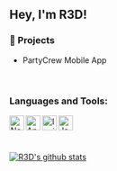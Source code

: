 ## Hey, I'm R3D!

### 📓 Projects
- PartyCrew Mobile App
<br/>

### Languages and Tools:

<a href="https://nodejs.org/en/" target="_blank"> <img align="left" alt="NodeJS" width="26px" src="https://cdn.jsdelivr.net/gh/devicons/devicon/icons/nodejs/nodejs-original.svg"/> </a>
<a href="https://angularjs.org/" target="_blank"> <img align="left" alt="AngularJS" width="26px" src="https://cdn.jsdelivr.net/gh/devicons/devicon/icons/angularjs/angularjs-original.svg"/> </a>
<a href="https://ionicframework.com/" target="_blank"> <img align="left" alt="IonicFramework" width="26px" src="https://cdn.jsdelivr.net/gh/devicons/devicon/icons/ionic/ionic-original.svg"/> </a>
<a> <img align="left" alt="Java" width="26px" src="[https://cdn.jsdelivr.net/gh/devicons/devicon/icons/ionic/ionic-original.svg](https://cdn.jsdelivr.net/gh/devicons/devicon/icons/java/java-original-wordmark.svg)"/> </a>

<br/>
<br/>
<br/>

[![R3D's github stats](https://github-readme-stats.vercel.app/api?username=R3DActual&include_all_commits=true&count_private=true&show_icons=true&line_height=20&title_color=FFFFFF&icon_color=FFFFFF&text_color=FFFFFF&bg_color=0D1117)](https://github.com/R3DActual/github-readme-stats)
